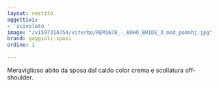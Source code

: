 ```yaml
---
layout: vestito
aggettivi:
- 'scivolato '
image: "/v1597314754/viterbo/REM1678_-_BOHO_BRIDE_3_mod_pomnhj.jpg"
brand: gaggioli-sposi
ordine: 1

---
```

Meraviglioso abito da sposa dal caldo color crema e scollatura off- shoulder.